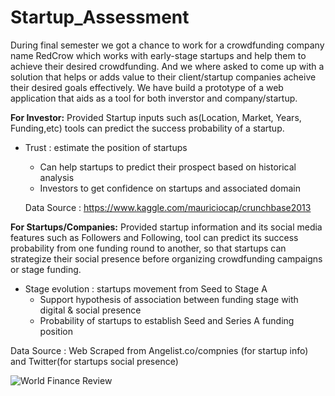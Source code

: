 # Startup_Assessment

During final semester we got a chance to work for a crowdfunding company name RedCrow which works with early-stage startups and help them to achieve their desired crowdfunding. And we where asked to come up with a solution that helps or adds value to their client/startup companies acheive their desired goals effectively. We have build a prototype of a web application that aids as a tool for both inverstor and company/startup. 

**For Investor:** Provided Startup inputs such as(Location, Market, Years, Funding,etc) tools can predict the success probability of a startup.

* Trust : estimate the position of startups
  * Can help startups to predict their prospect based on historical analysis
  * Investors to get confidence on startups and associated domain
  
  Data Source : https://www.kaggle.com/mauriciocap/crunchbase2013


**For Startups/Companies:** Provided startup information and its social media features such as Followers and Following, tool can predict its success probability from one funding round to another, so that startups can strategize their social presence before organizing crowdfunding campaigns or stage funding. 

* Stage evolution : startups movement from Seed to Stage A
  * Support hypothesis of association between funding stage with digital & social presence
  * Probability of startups to establish Seed and Series A funding position

Data Source : Web Scraped from Angelist.co/compnies (for startup info) and Twitter(for startups social presence)


 
![World Finance Review](https://github.com/Sagar401/Startup_Assessment_using_ML/blob/master/startups_world_finance_review.jpg)
